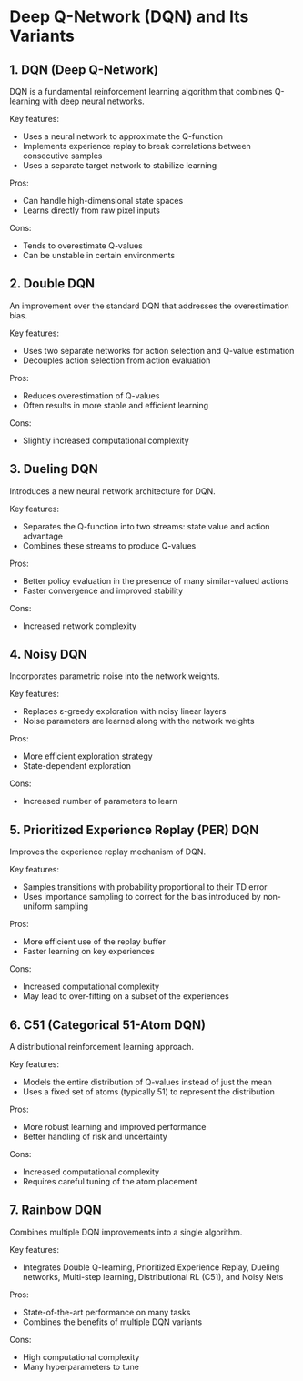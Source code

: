 # Deep Q-Network (DQN) and Its Variants

## 1. DQN (Deep Q-Network)

DQN is a fundamental reinforcement learning algorithm that combines Q-learning with deep neural networks.

Key features:
- Uses a neural network to approximate the Q-function
- Implements experience replay to break correlations between consecutive samples
- Uses a separate target network to stabilize learning

Pros:
- Can handle high-dimensional state spaces
- Learns directly from raw pixel inputs

Cons:
- Tends to overestimate Q-values
- Can be unstable in certain environments

## 2. Double DQN

An improvement over the standard DQN that addresses the overestimation bias.

Key features:
- Uses two separate networks for action selection and Q-value estimation
- Decouples action selection from action evaluation

Pros:
- Reduces overestimation of Q-values
- Often results in more stable and efficient learning

Cons:
- Slightly increased computational complexity

## 3. Dueling DQN

Introduces a new neural network architecture for DQN.

Key features:
- Separates the Q-function into two streams: state value and action advantage
- Combines these streams to produce Q-values

Pros:
- Better policy evaluation in the presence of many similar-valued actions
- Faster convergence and improved stability

Cons:
- Increased network complexity

## 4. Noisy DQN

Incorporates parametric noise into the network weights.

Key features:
- Replaces ε-greedy exploration with noisy linear layers
- Noise parameters are learned along with the network weights

Pros:
- More efficient exploration strategy
- State-dependent exploration

Cons:
- Increased number of parameters to learn

## 5. Prioritized Experience Replay (PER) DQN

Improves the experience replay mechanism of DQN.

Key features:
- Samples transitions with probability proportional to their TD error
- Uses importance sampling to correct for the bias introduced by non-uniform sampling

Pros:
- More efficient use of the replay buffer
- Faster learning on key experiences

Cons:
- Increased computational complexity
- May lead to over-fitting on a subset of the experiences

## 6. C51 (Categorical 51-Atom DQN)

A distributional reinforcement learning approach.

Key features:
- Models the entire distribution of Q-values instead of just the mean
- Uses a fixed set of atoms (typically 51) to represent the distribution

Pros:
- More robust learning and improved performance
- Better handling of risk and uncertainty

Cons:
- Increased computational complexity
- Requires careful tuning of the atom placement

## 7. Rainbow DQN

Combines multiple DQN improvements into a single algorithm.

Key features:
- Integrates Double Q-learning, Prioritized Experience Replay, Dueling networks, Multi-step learning, Distributional RL (C51), and Noisy Nets

Pros:
- State-of-the-art performance on many tasks
- Combines the benefits of multiple DQN variants

Cons:
- High computational complexity
- Many hyperparameters to tune